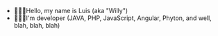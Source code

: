 - 🙋🏻‍♂️Hello, my name is Luis (aka "Willy")
- 👨🏻‍💻I'm developer (JAVA, PHP, JavaScript, Angular, Phyton, and well, blah, blah, blah)
